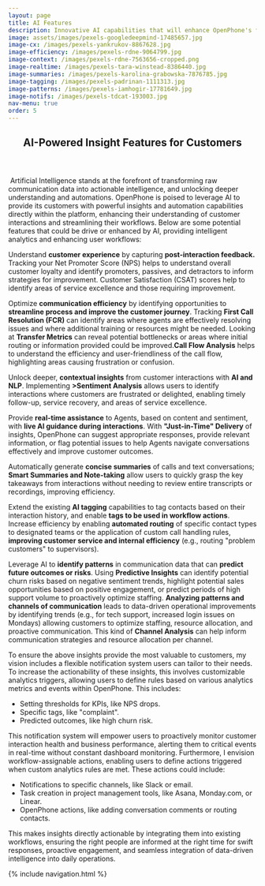 ```yaml
---
layout: page
title: AI Features
description: Innovative AI capabilities that will enhance OpenPhone's functionality and user experience.
image: assets/images/pexels-googledeepmind-17485657.jpg
image-cx: /images/pexels-yankrukov-8867628.jpg
image-efficiency: /images/pexels-rdne-9064799.jpg
image-context: /images/pexels-rdne-7563656-cropped.png
image-realtime: /images/pexels-tara-winstead-8386440.jpg
image-summaries: /images/pexels-karolina-grabowska-7876785.jpg
image-tagging: /images/pexels-padrinan-1111313.jpg
image-patterns: /images/pexels-iamhogir-17781649.jpg
image-notifs: /images/pexels-tdcat-193003.jpg
nav-menu: true
order: 5
---
```


<!-- Main -->
<div id="main" class="alt">

<!-- One -->
<section id="one">
	<div class="inner">
		<header class="major">
			<h1>AI-Powered Insight Features for Customers</h1>
		</header>

<!-- Content -->
<p><span class="image left"><img src="{{ page.image | relative_url }}" alt="" /></span>
  Artificial Intelligence stands at the forefront of transforming raw communication data into actionable intelligence, and unlocking deeper understanding and automations. OpenPhone is poised to leverage AI to provide its customers with powerful insights and automation capabilities directly within the platform, enhancing their understanding of customer interactions and streamlining their workflows. Below are some potential features that could be drive or enhanced by AI, providing intelligent analytics and enhancing user workflows:
</p>

<p><span class="image right"><img src="{{ page.image | relative_url }}" alt="" /></span>Understand <strong>customer experience</strong> by capturing <strong>post-interaction feedback.</strong> Tracking your Net Promoter Score (NPS) helps to understand overall customer loyalty and identify promoters, passives, and detractors to inform strategies for improvement. Customer Satisfaction (CSAT) scores help to identify areas of service excellence and those requiring improvement.</p>

<p><span class="image left"><img src="{{ page.image-cx | relative_url }}" alt="" /></span>Optimize <strong>communication efficiency</strong> by identifying opportunities to <strong>streamline process and improve the customer journey</strong>. Tracking <strong>First Call Resolution (FCR)</strong> can identify areas where agents are effectively resolving issues and where additional training or resources might be needed. Looking at <strong>Transfer Metrics</strong> can reveal potential bottlenecks or areas where initial routing or information provided could be improved.<strong>Call Flow Analysis</strong> helps to understand the efficiency and user-friendliness of the call flow, highlighting areas causing frustration or confusion.</p>

<p><span class="image right"><img src="{{ page.image-context | relative_url }}" alt="" /></span>Unlock deeper, <strong>contextual insights</strong> from customer interactions with <strong>AI and NLP</strong>. Implementing <strong>>Sentiment Analysis</strong> allows users to identify interactions where customers are frustrated or delighted, enabling timely follow-up, service recovery, and areas of service excellence.</p>

<p><span class="image left"><img src="{{ page.image-realtime | relative_url }}" alt="" /></span>Provide <strong>real-time assistance</strong> to Agents, based on content and sentiment, with <strong>live AI guidance during interactions</strong>. With <strong>"Just-in-Time" Delivery</strong> of insights, OpenPhone can suggest appropriate responses, provide relevant information, or flag potential issues to help Agents navigate conversations effectively and improve customer outcomes.</p>

<p><span class="image right"><img src="{{ page.image-summaries | relative_url }}" alt="" /></span>Automatically generate <strong>concise summaries</strong> of calls and text conversations; <strong>Smart Summaries and Note-taking</strong> allow users to quickly grasp the key takeaways from interactions without needing to review entire transcripts or recordings, improving efficiency.</p>

<p><span class="image left"><img src="{{ page.image-tagging | relative_url }}" alt="" /></span>Extend the existing <strong>AI tagging</strong> capabilities to tag contacts based on their interaction history, and enable <strong>tags to be used in workflow actions</strong>. Increase efficiency by enabling <strong>automated routing</strong> of specific contact types to designated teams or the application of custom call handling rules, <strong>improving customer service and internal efficiency</strong> (e.g., routing "problem customers" to supervisors).</p>

<p><span class="image right"><img src="{{ page.image-patterns | relative_url }}" alt="" /></span>Leverage AI to <strong>identify patterns</strong> in communication data that can <strong>predict future outcomes or risks</strong>. Using <strong>Predictive Insights</strong> can identify potential churn risks based on negative sentiment trends, highlight potential sales opportunities based on positive engagement, or predict periods of high support volume to proactively optimize staffing. <strong>Analyzing patterns and channels of communication</strong> leads to data-driven operational improvements by identifying trends (e.g., for tech support, increased login issues on Mondays) allowing customers to optimize staffing, resource allocation, and proactive communication. This kind of <strong>Channel Analysis</strong> can help inform communication strategies and resource allocation per channel.</p>

<p><span class="image left"><img src="{{ page.image-notifs | relative_url }}" alt="" /></span>To ensure the above insights provide the most valuable to customers, my vision includes a flexible notification system users can tailor to their needs. To increase the actionability of these insights, this involves customizable analytics triggers, allowing users to define rules based on various analytics metrics and events within OpenPhone. This includes:</p>
<ul>
	<li>Setting thresholds for KPIs, like NPS drops.</li>
	<li>Specific tags, like "complaint".</li>
	<li>Predicted outcomes, like high churn risk.</li>
</ul>

<p>This notification system will empower users to proactively monitor customer interaction health and business performance, alerting them to critical events in real-time without constant dashboard monitoring. Furthermore, I envision workflow-assignable actions, enabling users to define actions triggered when custom analytics rules are met. These actions could include:</p>
<ul>
	<li>Notifications to specific channels, like Slack or email.</li>
	<li>Task creation in project management tools, like Asana, Monday.com, or Linear.</li>
	<li>OpenPhone actions, like adding conversation comments or routing contacts.</li>
</ul>

<p>This makes insights directly actionable by integrating them into existing workflows, ensuring the right people are informed at the right time for swift responses, proactive engagement, and seamless integration of data-driven intelligence into daily operations.</p>

{% include navigation.html %}
